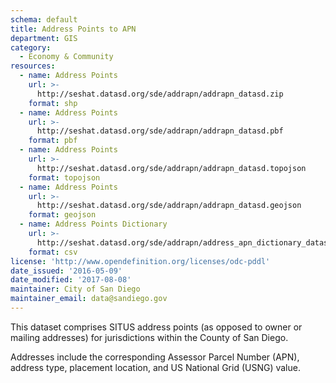 ```yaml
---
schema: default
title: Address Points to APN
department: GIS
category:
  - Economy & Community
resources:
  - name: Address Points
    url: >-
      http://seshat.datasd.org/sde/addrapn/addrapn_datasd.zip
    format: shp
  - name: Address Points
    url: >-
      http://seshat.datasd.org/sde/addrapn/addrapn_datasd.pbf
    format: pbf
  - name: Address Points
    url: >-
      http://seshat.datasd.org/sde/addrapn/addrapn_datasd.topojson
    format: topojson
  - name: Address Points
    url: >-
      http://seshat.datasd.org/sde/addrapn/addrapn_datasd.geojson
    format: geojson
  - name: Address Points Dictionary
    url: >-
      http://seshat.datasd.org/sde/addrapn/address_apn_dictionary_datasd.csv
    format: csv
license: 'http://www.opendefinition.org/licenses/odc-pddl'
date_issued: '2016-05-09'
date_modified: '2017-08-08'
maintainer: City of San Diego
maintainer_email: data@sandiego.gov
---
```

This dataset comprises SITUS address points (as opposed to owner or mailing addresses)
for jurisdictions within the County of San Diego.
<!--more-->
Addresses include the corresponding Assessor Parcel Number (APN),
address type, placement location, and US National Grid (USNG) value.
